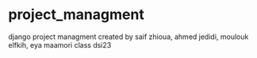 # project_managment
 django project managment 
 created by saif zhioua, ahmed jedidi, moulouk elfkih, eya maamori
 class dsi23
